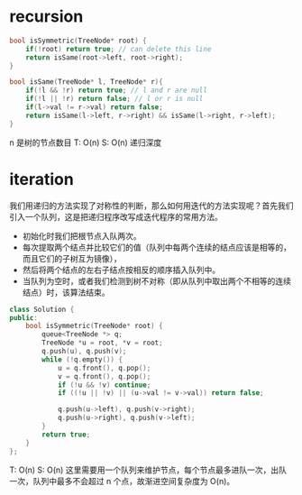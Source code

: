 # recursion
```cpp
bool isSymmetric(TreeNode* root) {
    if(!root) return true; // can delete this line
    return isSame(root->left, root->right);
}

bool isSame(TreeNode* l, TreeNode* r){
    if(!l && !r) return true; // l and r are null
    if(!l || !r) return false; // l or r is null
    if(l->val != r->val) return false;
    return isSame(l->left, r->right) && isSame(l->right, r->left);
}
```

n 是树的节点数目
T: O(n)
S: O(n) 递归深度
# iteration
我们用递归的方法实现了对称性的判断，那么如何用迭代的方法实现呢？首先我们引入一个队列，这是把递归程序改写成迭代程序的常用方法。
- 初始化时我们把根节点入队两次。
- 每次提取两个结点并比较它们的值（队列中每两个连续的结点应该是相等的，而且它们的子树互为镜像），
- 然后将两个结点的左右子结点按相反的顺序插入队列中。
- 当队列为空时，或者我们检测到树不对称（即从队列中取出两个不相等的连续结点）时，该算法结束。

```cpp
class Solution {
public:
    bool isSymmetric(TreeNode* root) {
        queue<TreeNode *> q;
        TreeNode *u = root, *v = root;
        q.push(u), q.push(v);
        while (!q.empty()) {
            u = q.front(), q.pop();
            v = q.front(), q.pop();
            if (!u && !v) continue;
            if ((!u || !v) || (u->val != v->val)) return false;

            q.push(u->left), q.push(v->right);
            q.push(u->right), q.push(v->left);
        }
        return true;
    }
};
```

T: O(n)
S: O(n) 这里需要用一个队列来维护节点，每个节点最多进队一次，出队一次，队列中最多不会超过 n 个点，故渐进空间复杂度为 O(n)。